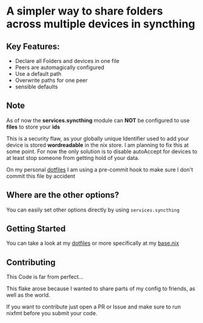# A simpler way to share folders across multiple devices in syncthing

## Key Features:
- Declare all Folders and devices in one file
- Peers are automagically configured
- Use a default path
- Overwrite paths for one peer
- sensible defaults

## Note
As of now the **services.syncthing** module can **NOT** be configured to use **files** to store your **ids**

This is a security flaw, as your globally unique Identifier used to add your device is stored **wordreadable** in the nix store.
I am planning to fix this at some point. For now the only solution is to disable autoAccept for devices to at least stop someone from getting hold of your data.

On my personal [dotfiles](https://github.com/haennes/dotfiles)  I am using a pre-commit hook to make sure I don't commit this file by accident

## Where are the other options?
You can easily set other options directly by using `services.syncthing` 


## Getting Started
You can take a look at my [dotfiles](https://github.com/haennes/dotfiles) or more specifically at my [base.nix](https://github.com/haennes/dotfiles/tree/main/modules/all/base.nix) 

## Contributing
This Code is far from perfect... 

This flake arose because I wanted to share parts of my config to friends, as well as the world.

If you want to contribute just open a PR or Issue and make sure to run nixfmt before you submit your code.
